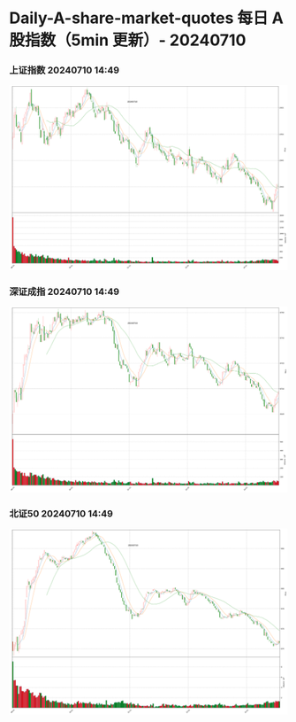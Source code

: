 
# Daily-A-share-market-quotes 每日 A 股指数（5min 更新）- 20240710

### 上证指数 20240710 14:49
![](./fig/2024/7/20240710-sh000001.png)

### 深证成指 20240710 14:49
![](./fig/2024/7/20240710-sz399001.png)

### 北证50 20240710 14:49
![](./fig/2024/7/20240710-bj899050.png)
